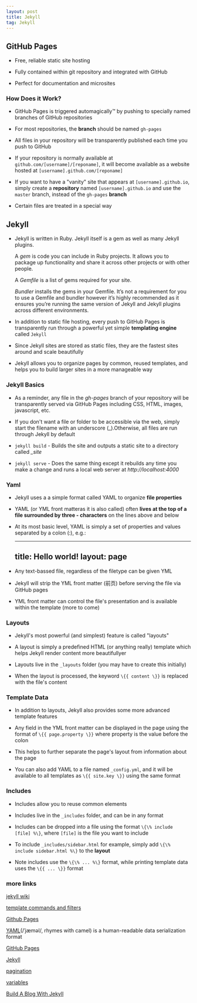 ```yaml
---
layout: post
title: Jekyll
tag: Jekyll
---
```


## GitHub Pages

* Free, reliable static site hosting

* Fully contained within git repository and integrated with GitHub

* Perfect for documentation and microsites

### How Does it Work?

* GitHub Pages is triggered automagically™ by pushing to specially named branches of GitHub repositories

* For most repositories, the **branch** should be named `gh-pages`

* All files in your repository will be transparently published each time you push to GitHub

* If your repository is normally available at `github.com/[username]/[reponame]`, it will become available as a website hosted at `[username].github.com/[reponame]`

* If you want to have a "vanity" site that appears at `[username].github.io`, simply create a **repository** named `[username].github.io` and use the `master` branch, instead of the `gh-pages` **branch**

* Certain files are treated in a special way


## Jekyll

* Jekyll is written in Ruby. Jekyll itself is a gem as well as many Jekyll plugins. 
  
  A *gem* is code you can include in Ruby projects. It allows you to package up functionality and share it across other projects or with other people.
  
  A *Gemfile* is a list of gems required for your site.
  
  *Bundler* installs the gems in your Gemfile. It’s not a requirement for you to use a Gemfile and bundler however it’s highly recommended as it ensures you’re running the same version of Jekyll and Jekyll plugins across different environments.

* In addition to static file hosting, every push to GitHub Pages is transparently run through a powerful yet simple **templating engine** called `Jekyll`

* Since Jekyll sites are stored as static files, they are the fastest sites around and scale beautifully

* Jekyll allows you to organize pages by common, reused templates, and helps you to build larger sites in a more manageable way


### Jekyll Basics

* As a reminder, any file in the *gh-pages* branch of your repository will be transparently served via GitHub Pages including CSS, HTML, images, javascript, etc.

* If you don't want a file or folder to be accessible via the web, simply start the filename with an underscore (_).Otherwise, all files are run through Jekyll by default

* `jekyll build` - Builds the site and outputs a static site to a directory called *_site*

* `jekyll serve` - Does the same thing except it rebuilds any time you make a change and runs a local web server at *http://localhost:4000*

### Yaml

* Jekyll uses a a simple format called YAML to organize **file properties**

* YAML (or YML front matteras it is also called) often **lives at the top of a file surrounded by three - characters** on the lines above and below

* At its most basic level, YAML is simply a set of properties and values separated by a colon (:), e.g.:

	 ----
	 title: Hello world!
	 layout: page
	 ----

* Any text-bassed file, regardless of the filetype can be given YML

* Jekyll will strip the YML front matter (前页) before serving the file via GitHub pages

* YML front matter can control the file's presentation and is available within the template (more to come)

### Layouts

* Jekyll's most powerful (and simplest) feature is called "layouts"

* A layout is simply a predefined HTML (or anything really) template which helps Jekyll render content more beautifullyer

* Layouts live in the `_layouts` folder (you may have to create this initially)

* When the layout is processed, the keyword `\{{ content \}}` is replaced with the file's content


### Template Data

* In addition to layouts, Jekyll also provides some more advanced template features

* Any field in the YML front matter can be displayed in the page using the format of `\{{ page.property \}}` where property is the value before the colon

* This helps to further separate the page's layout from information about the page

* You can also add YAML to a file named `_config.yml`, and it will be available to all templates as `\{{ site.key \}}` using the same format


### Includes

* Includes allow you to reuse common elements

* Includes live in the `_includes` folder, and can be in any format

* Includes can be dropped into a file using the format `\{\% include [file] %\}`, where `[file]` is the file you want to include

* To include `_includes/sidebar.html` for example, simply add `\{\% include sidebar.html %\}` to the **layout**

* Note includes use the `\{\% ... %\}` format, while printing template data uses the `\{{ ... \}}` format


### more links

[jekyll wiki](https://github.com/jekyll/jekyll/wiki)

[template commands and filters](https://github.com/shopify/liquid/wiki/liquid-for-designers)

[Github Pages](https://pages.github.com)

[YAML](https://en.wikipedia.org/wiki/YAML)(/ˈjæməl/, rhymes with camel) is a human-readable data serialization format

[GitHub Pages](http://ben.balter.com/teach.github.com/presentations/github-pages-jekyll-you.html#/)

[Jekyll](http://jekyllrb.com)

[pagination](http://jekyllrb.com/docs/pagination/)

[variables](http://jekyllrb.com/docs/variables/)

[Build A Blog With Jekyll](http://www.smashingmagazine.com/2014/08/build-blog-jekyll-github-pages/)

